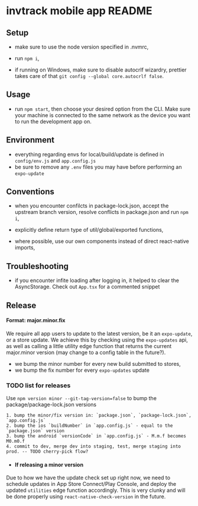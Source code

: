 # invtrack mobile app README

## Setup

- make sure to use the node version specified in .nvmrc,

- run `npm i`,

- if running on Windows, make sure to disable autocrlf wizardry, prettier takes care of that `git config --global core.autocrlf false`.

## Usage

- run `npm start`, then choose your desired option from the CLI. Make sure your machine is connected to the same network as the device you want to run the development app on.

## Environment

- everything regarding envs for local/build/update is defined in `config/env.js` and `app.config.js`
- be sure to remove any `.env` files you may have before performing an `expo-update`

## Conventions

- when you encounter confilcts in package-lock.json, accept the upstream branch version, resolve conflicts in package.json and run `npm i`,

- explicitly define return type of util/global/exported functions,

- where possible, use our own components instead of direct react-native imports,

## Troubleshooting

- if you encounter infite loading after logging in, it helped to clear the AsyncStorage. Check out `App.tsx` for a commented snippet

## Release

#### Format: major.minor.fix

We require all app users to update to the latest version, be it an `expo-update`, or a store update. We achieve this by checking using the `expo-updates` api, as well as calling a little utility edge function that returns the current major.minor version (may change to a config table in the future?).

- we bump the minor number for every new build submitted to stores,
- we bump the fix number for every `expo-updates` update

### TODO list for releases

Use `npm version minor --git-tag-version=false` to bump the package/package-lock.json versions

    1. bump the minor/fix version in: `package.json`, `package-lock.json`, `app.config.js`
    2. bump the ios `buildNumber` in `app.config.js` - equal to the `package.json` version
    3. bump the android `versionCode` in `app.config.js` - M.m.f becomes M0.m0.f
    4. commit to dev, merge dev into staging, test, merge staging into prod. -- TODO cherry-pick flow?

- #### If releasing a minor version

Due to how we have the update check set up right now, we need to schedule updates in App Store Connect/Play Console, and deploy the updated `utilities` edge function accordingly. This is very clunky and will be done properly using `react-native-check-version` in the future.
